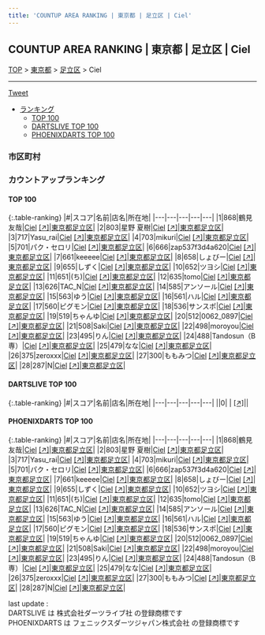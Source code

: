 ```yaml
---
title: 'COUNTUP AREA RANKING | 東京都 | 足立区 | Ciel'
---
```

## COUNTUP AREA RANKING | 東京都 | 足立区 | Ciel

[TOP](/darts/rank/) > [東京都](/darts/rank/東京都/) > [足立区](/darts/rank/東京都/足立区/) > Ciel

___

<a href="https://twitter.com/share?ref_src=twsrc%5Etfw" data-text="COUNTUP AREA RANKING | 東京都足立区Ciel" class="twitter-share-button" data-hashtags="DARTSLIVE,PHOENIXDARTS,darts,ダーツ" data-show-count="false">Tweet</a>

* [ランキング](#カウントアップランキング)
    * [TOP 100](#top-100)
    * [DARTSLIVE TOP 100](#dartslive-top-100)
    * [PHOENIXDARTS TOP 100](#phoenixdarts-top-100)

### 市区町村

<ul>

</ul>

### カウントアップランキング

#### TOP 100



{:.table-ranking}
|#|スコア|名前|店名|所在地|
|---|---|---|---|---|
|1|868|<span class="rank-name-pd"><span class="pro-icon-pd"></span>鶴見 友哉</span>|<a href="/darts/rank/shops/91065.html">Ciel</a> <a href="https://vs.phoenixdarts.com/jp/shop/shopDetailInfo/s_91065?s_seq=91065">[↗]</a>|<a href="/darts/rank/東京都/足立区">東京都足立区</a>|
|2|803|<span class="rank-name-pd"><span class="pro-icon-pd"></span>星野 夏樹</span>|<a href="/darts/rank/shops/91065.html">Ciel</a> <a href="https://vs.phoenixdarts.com/jp/shop/shopDetailInfo/s_91065?s_seq=91065">[↗]</a>|<a href="/darts/rank/東京都/足立区">東京都足立区</a>|
|3|717|<span class="rank-name-pd">Yasu_rai</span>|<a href="/darts/rank/shops/91065.html">Ciel</a> <a href="https://vs.phoenixdarts.com/jp/shop/shopDetailInfo/s_91065?s_seq=91065">[↗]</a>|<a href="/darts/rank/東京都/足立区">東京都足立区</a>|
|4|703|<span class="rank-name-pd">mikuri</span>|<a href="/darts/rank/shops/91065.html">Ciel</a> <a href="https://vs.phoenixdarts.com/jp/shop/shopDetailInfo/s_91065?s_seq=91065">[↗]</a>|<a href="/darts/rank/東京都/足立区">東京都足立区</a>|
|5|701|<span class="rank-name-pd">パク・セロリ</span>|<a href="/darts/rank/shops/91065.html">Ciel</a> <a href="https://vs.phoenixdarts.com/jp/shop/shopDetailInfo/s_91065?s_seq=91065">[↗]</a>|<a href="/darts/rank/東京都/足立区">東京都足立区</a>|
|6|666|<span class="rank-name-pd">zap537f3d4a620</span>|<a href="/darts/rank/shops/91065.html">Ciel</a> <a href="https://vs.phoenixdarts.com/jp/shop/shopDetailInfo/s_91065?s_seq=91065">[↗]</a>|<a href="/darts/rank/東京都/足立区">東京都足立区</a>|
|7|661|<span class="rank-name-pd">keeeee</span>|<a href="/darts/rank/shops/91065.html">Ciel</a> <a href="https://vs.phoenixdarts.com/jp/shop/shopDetailInfo/s_91065?s_seq=91065">[↗]</a>|<a href="/darts/rank/東京都/足立区">東京都足立区</a>|
|8|658|<span class="rank-name-pd">しょびー</span>|<a href="/darts/rank/shops/91065.html">Ciel</a> <a href="https://vs.phoenixdarts.com/jp/shop/shopDetailInfo/s_91065?s_seq=91065">[↗]</a>|<a href="/darts/rank/東京都/足立区">東京都足立区</a>|
|9|655|<span class="rank-name-pd">しずく</span>|<a href="/darts/rank/shops/91065.html">Ciel</a> <a href="https://vs.phoenixdarts.com/jp/shop/shopDetailInfo/s_91065?s_seq=91065">[↗]</a>|<a href="/darts/rank/東京都/足立区">東京都足立区</a>|
|10|652|<span class="rank-name-pd">ツヨシ</span>|<a href="/darts/rank/shops/91065.html">Ciel</a> <a href="https://vs.phoenixdarts.com/jp/shop/shopDetailInfo/s_91065?s_seq=91065">[↗]</a>|<a href="/darts/rank/東京都/足立区">東京都足立区</a>|
|11|651|<span class="rank-name-pd">(ち)</span>|<a href="/darts/rank/shops/91065.html">Ciel</a> <a href="https://vs.phoenixdarts.com/jp/shop/shopDetailInfo/s_91065?s_seq=91065">[↗]</a>|<a href="/darts/rank/東京都/足立区">東京都足立区</a>|
|12|635|<span class="rank-name-pd">tomo</span>|<a href="/darts/rank/shops/91065.html">Ciel</a> <a href="https://vs.phoenixdarts.com/jp/shop/shopDetailInfo/s_91065?s_seq=91065">[↗]</a>|<a href="/darts/rank/東京都/足立区">東京都足立区</a>|
|13|626|<span class="rank-name-pd">TAC_N</span>|<a href="/darts/rank/shops/91065.html">Ciel</a> <a href="https://vs.phoenixdarts.com/jp/shop/shopDetailInfo/s_91065?s_seq=91065">[↗]</a>|<a href="/darts/rank/東京都/足立区">東京都足立区</a>|
|14|585|<span class="rank-name-pd">アンソール</span>|<a href="/darts/rank/shops/91065.html">Ciel</a> <a href="https://vs.phoenixdarts.com/jp/shop/shopDetailInfo/s_91065?s_seq=91065">[↗]</a>|<a href="/darts/rank/東京都/足立区">東京都足立区</a>|
|15|563|<span class="rank-name-pd">ゆう</span>|<a href="/darts/rank/shops/91065.html">Ciel</a> <a href="https://vs.phoenixdarts.com/jp/shop/shopDetailInfo/s_91065?s_seq=91065">[↗]</a>|<a href="/darts/rank/東京都/足立区">東京都足立区</a>|
|16|561|<span class="rank-name-pd">ハル</span>|<a href="/darts/rank/shops/91065.html">Ciel</a> <a href="https://vs.phoenixdarts.com/jp/shop/shopDetailInfo/s_91065?s_seq=91065">[↗]</a>|<a href="/darts/rank/東京都/足立区">東京都足立区</a>|
|17|560|<span class="rank-name-pd">ピグモン</span>|<a href="/darts/rank/shops/91065.html">Ciel</a> <a href="https://vs.phoenixdarts.com/jp/shop/shopDetailInfo/s_91065?s_seq=91065">[↗]</a>|<a href="/darts/rank/東京都/足立区">東京都足立区</a>|
|18|536|<span class="rank-name-pd">サンスポ</span>|<a href="/darts/rank/shops/91065.html">Ciel</a> <a href="https://vs.phoenixdarts.com/jp/shop/shopDetailInfo/s_91065?s_seq=91065">[↗]</a>|<a href="/darts/rank/東京都/足立区">東京都足立区</a>|
|19|519|<span class="rank-name-pd">ちゃんゆ</span>|<a href="/darts/rank/shops/91065.html">Ciel</a> <a href="https://vs.phoenixdarts.com/jp/shop/shopDetailInfo/s_91065?s_seq=91065">[↗]</a>|<a href="/darts/rank/東京都/足立区">東京都足立区</a>|
|20|512|<span class="rank-name-pd">0062_0897</span>|<a href="/darts/rank/shops/91065.html">Ciel</a> <a href="https://vs.phoenixdarts.com/jp/shop/shopDetailInfo/s_91065?s_seq=91065">[↗]</a>|<a href="/darts/rank/東京都/足立区">東京都足立区</a>|
|21|508|<span class="rank-name-pd">Saki</span>|<a href="/darts/rank/shops/91065.html">Ciel</a> <a href="https://vs.phoenixdarts.com/jp/shop/shopDetailInfo/s_91065?s_seq=91065">[↗]</a>|<a href="/darts/rank/東京都/足立区">東京都足立区</a>|
|22|498|<span class="rank-name-pd">moroyou</span>|<a href="/darts/rank/shops/91065.html">Ciel</a> <a href="https://vs.phoenixdarts.com/jp/shop/shopDetailInfo/s_91065?s_seq=91065">[↗]</a>|<a href="/darts/rank/東京都/足立区">東京都足立区</a>|
|23|495|<span class="rank-name-pd">りん</span>|<a href="/darts/rank/shops/91065.html">Ciel</a> <a href="https://vs.phoenixdarts.com/jp/shop/shopDetailInfo/s_91065?s_seq=91065">[↗]</a>|<a href="/darts/rank/東京都/足立区">東京都足立区</a>|
|24|488|<span class="rank-name-pd">Tandosun（B専）</span>|<a href="/darts/rank/shops/91065.html">Ciel</a> <a href="https://vs.phoenixdarts.com/jp/shop/shopDetailInfo/s_91065?s_seq=91065">[↗]</a>|<a href="/darts/rank/東京都/足立区">東京都足立区</a>|
|25|479|<span class="rank-name-pd">なな</span>|<a href="/darts/rank/shops/91065.html">Ciel</a> <a href="https://vs.phoenixdarts.com/jp/shop/shopDetailInfo/s_91065?s_seq=91065">[↗]</a>|<a href="/darts/rank/東京都/足立区">東京都足立区</a>|
|26|375|<span class="rank-name-pd">zeroxxx</span>|<a href="/darts/rank/shops/91065.html">Ciel</a> <a href="https://vs.phoenixdarts.com/jp/shop/shopDetailInfo/s_91065?s_seq=91065">[↗]</a>|<a href="/darts/rank/東京都/足立区">東京都足立区</a>|
|27|300|<span class="rank-name-pd">ももみつ</span>|<a href="/darts/rank/shops/91065.html">Ciel</a> <a href="https://vs.phoenixdarts.com/jp/shop/shopDetailInfo/s_91065?s_seq=91065">[↗]</a>|<a href="/darts/rank/東京都/足立区">東京都足立区</a>|
|28|287|<span class="rank-name-pd">N</span>|<a href="/darts/rank/shops/91065.html">Ciel</a> <a href="https://vs.phoenixdarts.com/jp/shop/shopDetailInfo/s_91065?s_seq=91065">[↗]</a>|<a href="/darts/rank/東京都/足立区">東京都足立区</a>|


#### DARTSLIVE TOP 100



{:.table-ranking}
|#|スコア|名前|店名|所在地|
|---|---|---|---|---|
||0|<span class="rank-name-dl"> </span>|<a href="/darts/rank/shops/.html"></a> <a href="">[↗]</a>|<a href="/darts/rank//"></a>|


#### PHOENIXDARTS TOP 100



{:.table-ranking}
|#|スコア|名前|店名|所在地|
|---|---|---|---|---|
|1|868|<span class="rank-name-pd"><span class="pro-icon-pd"></span>鶴見 友哉</span>|<a href="/darts/rank/shops/91065.html">Ciel</a> <a href="https://vs.phoenixdarts.com/jp/shop/shopDetailInfo/s_91065?s_seq=91065">[↗]</a>|<a href="/darts/rank/東京都/足立区">東京都足立区</a>|
|2|803|<span class="rank-name-pd"><span class="pro-icon-pd"></span>星野 夏樹</span>|<a href="/darts/rank/shops/91065.html">Ciel</a> <a href="https://vs.phoenixdarts.com/jp/shop/shopDetailInfo/s_91065?s_seq=91065">[↗]</a>|<a href="/darts/rank/東京都/足立区">東京都足立区</a>|
|3|717|<span class="rank-name-pd">Yasu_rai</span>|<a href="/darts/rank/shops/91065.html">Ciel</a> <a href="https://vs.phoenixdarts.com/jp/shop/shopDetailInfo/s_91065?s_seq=91065">[↗]</a>|<a href="/darts/rank/東京都/足立区">東京都足立区</a>|
|4|703|<span class="rank-name-pd">mikuri</span>|<a href="/darts/rank/shops/91065.html">Ciel</a> <a href="https://vs.phoenixdarts.com/jp/shop/shopDetailInfo/s_91065?s_seq=91065">[↗]</a>|<a href="/darts/rank/東京都/足立区">東京都足立区</a>|
|5|701|<span class="rank-name-pd">パク・セロリ</span>|<a href="/darts/rank/shops/91065.html">Ciel</a> <a href="https://vs.phoenixdarts.com/jp/shop/shopDetailInfo/s_91065?s_seq=91065">[↗]</a>|<a href="/darts/rank/東京都/足立区">東京都足立区</a>|
|6|666|<span class="rank-name-pd">zap537f3d4a620</span>|<a href="/darts/rank/shops/91065.html">Ciel</a> <a href="https://vs.phoenixdarts.com/jp/shop/shopDetailInfo/s_91065?s_seq=91065">[↗]</a>|<a href="/darts/rank/東京都/足立区">東京都足立区</a>|
|7|661|<span class="rank-name-pd">keeeee</span>|<a href="/darts/rank/shops/91065.html">Ciel</a> <a href="https://vs.phoenixdarts.com/jp/shop/shopDetailInfo/s_91065?s_seq=91065">[↗]</a>|<a href="/darts/rank/東京都/足立区">東京都足立区</a>|
|8|658|<span class="rank-name-pd">しょびー</span>|<a href="/darts/rank/shops/91065.html">Ciel</a> <a href="https://vs.phoenixdarts.com/jp/shop/shopDetailInfo/s_91065?s_seq=91065">[↗]</a>|<a href="/darts/rank/東京都/足立区">東京都足立区</a>|
|9|655|<span class="rank-name-pd">しずく</span>|<a href="/darts/rank/shops/91065.html">Ciel</a> <a href="https://vs.phoenixdarts.com/jp/shop/shopDetailInfo/s_91065?s_seq=91065">[↗]</a>|<a href="/darts/rank/東京都/足立区">東京都足立区</a>|
|10|652|<span class="rank-name-pd">ツヨシ</span>|<a href="/darts/rank/shops/91065.html">Ciel</a> <a href="https://vs.phoenixdarts.com/jp/shop/shopDetailInfo/s_91065?s_seq=91065">[↗]</a>|<a href="/darts/rank/東京都/足立区">東京都足立区</a>|
|11|651|<span class="rank-name-pd">(ち)</span>|<a href="/darts/rank/shops/91065.html">Ciel</a> <a href="https://vs.phoenixdarts.com/jp/shop/shopDetailInfo/s_91065?s_seq=91065">[↗]</a>|<a href="/darts/rank/東京都/足立区">東京都足立区</a>|
|12|635|<span class="rank-name-pd">tomo</span>|<a href="/darts/rank/shops/91065.html">Ciel</a> <a href="https://vs.phoenixdarts.com/jp/shop/shopDetailInfo/s_91065?s_seq=91065">[↗]</a>|<a href="/darts/rank/東京都/足立区">東京都足立区</a>|
|13|626|<span class="rank-name-pd">TAC_N</span>|<a href="/darts/rank/shops/91065.html">Ciel</a> <a href="https://vs.phoenixdarts.com/jp/shop/shopDetailInfo/s_91065?s_seq=91065">[↗]</a>|<a href="/darts/rank/東京都/足立区">東京都足立区</a>|
|14|585|<span class="rank-name-pd">アンソール</span>|<a href="/darts/rank/shops/91065.html">Ciel</a> <a href="https://vs.phoenixdarts.com/jp/shop/shopDetailInfo/s_91065?s_seq=91065">[↗]</a>|<a href="/darts/rank/東京都/足立区">東京都足立区</a>|
|15|563|<span class="rank-name-pd">ゆう</span>|<a href="/darts/rank/shops/91065.html">Ciel</a> <a href="https://vs.phoenixdarts.com/jp/shop/shopDetailInfo/s_91065?s_seq=91065">[↗]</a>|<a href="/darts/rank/東京都/足立区">東京都足立区</a>|
|16|561|<span class="rank-name-pd">ハル</span>|<a href="/darts/rank/shops/91065.html">Ciel</a> <a href="https://vs.phoenixdarts.com/jp/shop/shopDetailInfo/s_91065?s_seq=91065">[↗]</a>|<a href="/darts/rank/東京都/足立区">東京都足立区</a>|
|17|560|<span class="rank-name-pd">ピグモン</span>|<a href="/darts/rank/shops/91065.html">Ciel</a> <a href="https://vs.phoenixdarts.com/jp/shop/shopDetailInfo/s_91065?s_seq=91065">[↗]</a>|<a href="/darts/rank/東京都/足立区">東京都足立区</a>|
|18|536|<span class="rank-name-pd">サンスポ</span>|<a href="/darts/rank/shops/91065.html">Ciel</a> <a href="https://vs.phoenixdarts.com/jp/shop/shopDetailInfo/s_91065?s_seq=91065">[↗]</a>|<a href="/darts/rank/東京都/足立区">東京都足立区</a>|
|19|519|<span class="rank-name-pd">ちゃんゆ</span>|<a href="/darts/rank/shops/91065.html">Ciel</a> <a href="https://vs.phoenixdarts.com/jp/shop/shopDetailInfo/s_91065?s_seq=91065">[↗]</a>|<a href="/darts/rank/東京都/足立区">東京都足立区</a>|
|20|512|<span class="rank-name-pd">0062_0897</span>|<a href="/darts/rank/shops/91065.html">Ciel</a> <a href="https://vs.phoenixdarts.com/jp/shop/shopDetailInfo/s_91065?s_seq=91065">[↗]</a>|<a href="/darts/rank/東京都/足立区">東京都足立区</a>|
|21|508|<span class="rank-name-pd">Saki</span>|<a href="/darts/rank/shops/91065.html">Ciel</a> <a href="https://vs.phoenixdarts.com/jp/shop/shopDetailInfo/s_91065?s_seq=91065">[↗]</a>|<a href="/darts/rank/東京都/足立区">東京都足立区</a>|
|22|498|<span class="rank-name-pd">moroyou</span>|<a href="/darts/rank/shops/91065.html">Ciel</a> <a href="https://vs.phoenixdarts.com/jp/shop/shopDetailInfo/s_91065?s_seq=91065">[↗]</a>|<a href="/darts/rank/東京都/足立区">東京都足立区</a>|
|23|495|<span class="rank-name-pd">りん</span>|<a href="/darts/rank/shops/91065.html">Ciel</a> <a href="https://vs.phoenixdarts.com/jp/shop/shopDetailInfo/s_91065?s_seq=91065">[↗]</a>|<a href="/darts/rank/東京都/足立区">東京都足立区</a>|
|24|488|<span class="rank-name-pd">Tandosun（B専）</span>|<a href="/darts/rank/shops/91065.html">Ciel</a> <a href="https://vs.phoenixdarts.com/jp/shop/shopDetailInfo/s_91065?s_seq=91065">[↗]</a>|<a href="/darts/rank/東京都/足立区">東京都足立区</a>|
|25|479|<span class="rank-name-pd">なな</span>|<a href="/darts/rank/shops/91065.html">Ciel</a> <a href="https://vs.phoenixdarts.com/jp/shop/shopDetailInfo/s_91065?s_seq=91065">[↗]</a>|<a href="/darts/rank/東京都/足立区">東京都足立区</a>|
|26|375|<span class="rank-name-pd">zeroxxx</span>|<a href="/darts/rank/shops/91065.html">Ciel</a> <a href="https://vs.phoenixdarts.com/jp/shop/shopDetailInfo/s_91065?s_seq=91065">[↗]</a>|<a href="/darts/rank/東京都/足立区">東京都足立区</a>|
|27|300|<span class="rank-name-pd">ももみつ</span>|<a href="/darts/rank/shops/91065.html">Ciel</a> <a href="https://vs.phoenixdarts.com/jp/shop/shopDetailInfo/s_91065?s_seq=91065">[↗]</a>|<a href="/darts/rank/東京都/足立区">東京都足立区</a>|
|28|287|<span class="rank-name-pd">N</span>|<a href="/darts/rank/shops/91065.html">Ciel</a> <a href="https://vs.phoenixdarts.com/jp/shop/shopDetailInfo/s_91065?s_seq=91065">[↗]</a>|<a href="/darts/rank/東京都/足立区">東京都足立区</a>|


<div class="footer border-top border-gray-light mt-5 pt-3 text-right text-gray">
    last update : <span style="font-weight: italic" id="foot_last_modified"></span><br />
    DARTSLIVE は 株式会社ダーツライブ社 の登録商標です<br />
    PHOENIXDARTS は フェニックスダーツジャパン株式会社 の登録商標です<br />
</div>

<script src="https://cdnjs.cloudflare.com/ajax/libs/jquery.tablesorter/2.31.3/js/jquery.tablesorter.min.js" integrity="sha512-qzgd5cYSZcosqpzpn7zF2ZId8f/8CHmFKZ8j7mU4OUXTNRd5g+ZHBPsgKEwoqxCtdQvExE5LprwwPAgoicguNg==" crossorigin="anonymous" referrerpolicy="no-referrer"></script>
<link rel="stylesheet" href="https://cdnjs.cloudflare.com/ajax/libs/jquery.tablesorter/2.31.3/css/theme.default.min.css" integrity="sha512-wghhOJkjQX0Lh3NSWvNKeZ0ZpNn+SPVXX1Qyc9OCaogADktxrBiBdKGDoqVUOyhStvMBmJQ8ZdMHiR3wuEq8+w==" crossorigin="anonymous" referrerpolicy="no-referrer" />
<script>
$(function() {
    $(".table-ranking").tablesorter({sortList:[[0, 0]]});
    $("#foot_last_modified").text(formatDate(new Date(document.lastModified), 'yyyy-MM-dd HH:mm:ss'));
});
</script>

<script async src="https://platform.twitter.com/widgets.js" charset="utf-8"></script>